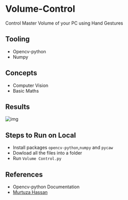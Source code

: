 # Volume-Control
Control Master Volume of your PC using Hand Gestures

## Tooling 
- Opencv-python
- Numpy 

## Concepts 
- Computer Vision
- Basic Maths

## Results
![img](https://github.com/RheagalFire/Volume-Control/blob/main/hand-d.gif)

## Steps to Run on Local
- Install packages `opencv-python`,`numpy` and `pycaw`
- Dowload all the files into a folder 
- Run `Volume Control.py`

## References
- Opencv-python Documentation
- [Murtuza Hassan](https://github.com/murtazahassan)
